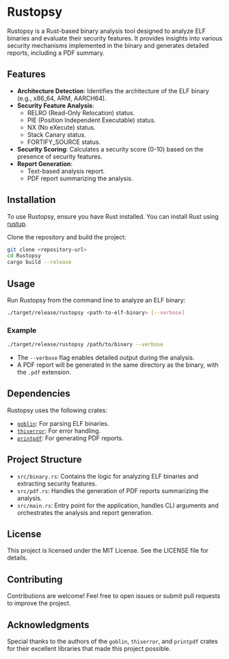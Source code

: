 # Rustopsy

Rustopsy is a Rust-based binary analysis tool designed to analyze ELF binaries and evaluate their security features. It provides insights into various security mechanisms implemented in the binary and generates detailed reports, including a PDF summary.

## Features

- **Architecture Detection**: Identifies the architecture of the ELF binary (e.g., x86_64, ARM, AARCH64).
- **Security Feature Analysis**:
  - RELRO (Read-Only Relocation) status.
  - PIE (Position Independent Executable) status.
  - NX (No eXecute) status.
  - Stack Canary status.
  - FORTIFY_SOURCE status.
- **Security Scoring**: Calculates a security score (0-10) based on the presence of security features.
- **Report Generation**:
  - Text-based analysis report.
  - PDF report summarizing the analysis.

## Installation

To use Rustopsy, ensure you have Rust installed. You can install Rust using [rustup](https://rustup.rs/).

Clone the repository and build the project:

```bash
git clone <repository-url>
cd Rustopsy
cargo build --release
```

## Usage

Run Rustopsy from the command line to analyze an ELF binary:

```bash
./target/release/rustopsy <path-to-elf-binary> [--verbose]
```

### Example

```bash
./target/release/rustopsy /path/to/binary --verbose
```

- The `--verbose` flag enables detailed output during the analysis.
- A PDF report will be generated in the same directory as the binary, with the `.pdf` extension.

## Dependencies

Rustopsy uses the following crates:

- [`goblin`](https://crates.io/crates/goblin): For parsing ELF binaries.
- [`thiserror`](https://crates.io/crates/thiserror): For error handling.
- [`printpdf`](https://crates.io/crates/printpdf): For generating PDF reports.

## Project Structure

- `src/binary.rs`: Contains the logic for analyzing ELF binaries and extracting security features.
- `src/pdf.rs`: Handles the generation of PDF reports summarizing the analysis.
- `src/main.rs`: Entry point for the application, handles CLI arguments and orchestrates the analysis and report generation.

## License

This project is licensed under the MIT License. See the LICENSE file for details.

## Contributing

Contributions are welcome! Feel free to open issues or submit pull requests to improve the project.

## Acknowledgments

Special thanks to the authors of the `goblin`, `thiserror`, and `printpdf` crates for their excellent libraries that made this project possible.
